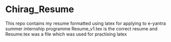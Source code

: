# Chirag_Resume
This repo contains my resume formatted using latex for applying to e-yantra summer internship programme
Resume_v1.tex is the correct resume and Resume.tex was a file which was used for practising latex
